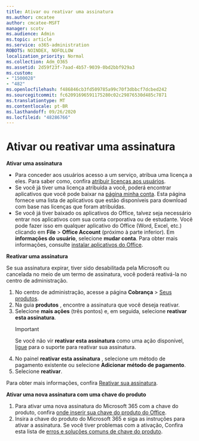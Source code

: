 ```yaml
---
title: Ativar ou reativar uma assinatura
ms.author: cmcatee
author: cmcatee-MSFT
manager: scotv
ms.audience: Admin
ms.topic: article
ms.service: o365-administration
ROBOTS: NOINDEX, NOFOLLOW
localization_priority: Normal
ms.collection: Adm_O365
ms.assetid: 2d59f23f-7aad-4b57-9039-0bd2bbf929a3
ms.custom:
- "1500028"
- "482"
ms.openlocfilehash: f486846cb3fd509785a99c70f3dbbcf7dcbed242
ms.sourcegitcommit: fc62091696591175280c02c29876530d485c7871
ms.translationtype: MT
ms.contentlocale: pt-BR
ms.lasthandoff: 09/26/2020
ms.locfileid: "48286766"
---
```

# <a name="activate-or-reactivate-a-subscription"></a>Ativar ou reativar uma assinatura

**Ativar uma assinatura**

- Para conceder aos usuários acesso a um serviço, atribua uma licença a eles. Para saber como, confira [atribuir licenças aos usuários](https://docs.microsoft.com/microsoft-365/admin/manage/assign-licenses-to-users).
- Se você já tiver uma licença atribuída a você, poderá encontrar aplicativos que você pode baixar na [página minha conta](https://portal.office.com/account/#installs). Esta página fornece uma lista de aplicativos que estão disponíveis para download com base nas licenças que foram atribuídas.
- Se você já tiver baixado os aplicativos do Office, talvez seja necessário entrar nos aplicativos com sua conta corporativa ou de estudante. Você pode fazer isso em qualquer aplicativo do Office (Word, Excel, etc.) clicando em **File**  >  **Office Account** (próximo à parte inferior). Em **informações do usuário**, selecione **mudar conta**. Para obter mais informações, consulte [instalar aplicativos do Office](https://docs.microsoft.com/microsoft-365/admin/setup/install-applications).

**Reativar uma assinatura**

Se sua assinatura expirar, tiver sido desabilitada pela Microsoft ou cancelada no meio de um termo de assinatura, você poderá reativá-la no centro de administração.
  
1. No centro de administração, acesse a página **Cobrança** > [Seus produtos](https://go.microsoft.com/fwlink/p/?linkid=842054).
2. Na guia **produtos** , encontre a assinatura que você deseja reativar.
3. Selecione **mais ações** (três pontos) e, em seguida, selecione **reativar esta assinatura**.
    > [!IMPORTANT]
    > Se você não vir **reativar esta assinatura** como uma ação disponível, [ligue](https://docs.microsoft.com/microsoft-365/admin/contact-support-for-business-products) para o suporte para reativar sua assinatura.
4. No painel **reativar esta assinatura** , selecione um método de pagamento existente ou selecione **Adicionar método de pagamento**.
5. Selecione **reativar**.

Para obter mais informações, confira [Reativar sua assinatura](https://docs.microsoft.com/microsoft-365/commerce/subscriptions/reactivate-your-subscription).

**Ativar uma nova assinatura com uma chave do produto**

1. Para ativar uma nova assinatura do Microsoft 365 com a chave do produto, confira [onde inserir sua chave do produto do Office](https://support.office.com/article/where-to-enter-your-office-product-key-0a82e5ae-739e-4b92-a6f4-2ec780c185db).
2. Insira a chave do produto do Microsoft 365 e siga as instruções para ativar a assinatura. Se você tiver problemas com a ativação, Confira esta lista de [erros e soluções comuns de chave do produto](https://docs.microsoft.com/microsoft-365/commerce/product-key-errors-and-solutions).